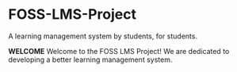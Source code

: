 # FOSS-LMS-Project
A learning management system by students, for students. 

**WELCOME**
Welcome to the FOSS LMS Project! We are dedicated to developing a better learning management system. 
